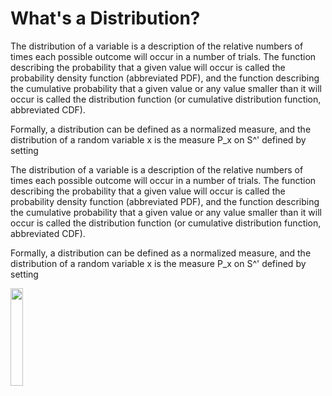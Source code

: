 # What's a Distribution?

The distribution of a variable is a description of the relative numbers of times each possible outcome will occur in a number of trials. The function describing the probability that a given value will occur is called the probability density function (abbreviated PDF), and the function describing the cumulative probability that a given value or any value smaller than it will occur is called the distribution function (or cumulative distribution function, abbreviated CDF).

Formally, a distribution can be defined as a normalized measure, and the distribution of a random variable x is the measure P_x on S^' defined by setting


The distribution of a variable is a description of the relative numbers of times each possible outcome will occur in a number of trials. The function describing the
probability that a given value will occur is called the probability density function (abbreviated PDF), and the function describing the cumulative probability that a given value or any value smaller than it will occur is called the distribution function (or cumulative distribution function, abbreviated CDF).

Formally, a distribution can be defined as a normalized measure, and the distribution of a random variable x is the measure P_x on S^' defined by setting 
    
   <img src="https://mathworld.wolfram.com/images/equations/StatisticalDistribution/NumberedEquation1.svg" width=20% height=20%>
